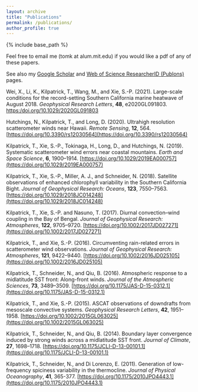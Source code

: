 ```yaml
---
layout: archive
title: "Publications"
permalink: /publications/
author_profile: true
---
```



{% include base_path %}

Feel free to email me (tomk at alum.mit.edu) if you would like a pdf of any of these papers.

See also my [Google Scholar](https://scholar.google.com/citations?user=Q5mUAH0AAAAJ) and [Web of Science ResearcherID (Publons)](https://publons.com/researcher/2361265/thomas-j-kilpatrick/) pages.

Wei, X., Li, K., Kilpatrick, T., Wang, M., and Xie, S.-P. (2021). Large-scale conditions for the record-setting Southern California marine heatwave of August 2018. <i>Geophysical Research Letters</i>, <b>48</b>, e2020GL091803. [https:/doi.org/10.1029/2020GL091803](https:/doi.org/10.1029/2020GL091803)

Hutchings, N., Kilpatrick, T., and Long, D. (2020). Ultrahigh resolution scatterometer winds near Hawaii. <i>Remote Sensing</i>, <b>12</b>, 564. [https://doi.org/10.3390/rs12030564](https://doi.org/10.3390/rs12030564)

Kilpatrick, T., Xie, S.-P., Tokinaga, H., Long, D., and Hutchings, N. (2019). Systematic scatterometer wind errors near coastal mountains. <i>Earth and Space Science</i>, <b>6</b>, 1900–1914. [https://doi.org/10.1029/2019EA000757](https://doi.org/10.1029/2019EA000757)

Kilpatrick, T., Xie, S.-P., Miller, A. J., and Schneider, N. (2018). Satellite observations of enhanced chlorophyll variability in the Southern California Bight. <i>Journal of Geophysical Research: Oceans</i>, <b>123</b>, 7550–7563. [https://doi.org/10.1029/2018JC014248](https://doi.org/10.1029/2018JC014248)

Kilpatrick, T., Xie, S.-P. and Nasuno, T. (2017). Diurnal convection–wind coupling in the Bay of Bengal. <i>Journal of Geophysical Research: Atmospheres</i>, <b>122</b>, 9705–9720. [https://doi.org/10.1002/2017JD027271](https://doi.org/10.1002/2017JD027271)

Kilpatrick, T., and Xie, S.-P. (2016). Circumventing rain-related errors in scatterometer wind observations. <i>Journal of Geophysical Research: Atmospheres</i>, <b>121</b>, 9422–9440. [https://doi.org/10.1002/2016JD025105](https://doi.org/10.1002/2016JD025105)

Kilpatrick, T., Schneider, N., and Qiu, B. (2016). Atmospheric response to a midlatitude SST front: Along-front winds. <i>Journal of the Atmospheric Sciences</i>, <b>73</b>, 3489–3509. [https://doi.org/10.1175/JAS-D-15-0312.1](https://doi.org/10.1175/JAS-D-15-0312.1)

Kilpatrick, T., and Xie, S.-P. (2015). ASCAT observations of downdrafts from mesoscale convective systems. <i>Geophysical Research Letters</i>, <b>42</b>, 1951–1958. [https://doi.org/10.1002/2015GL063025](https://doi.org/10.1002/2015GL063025)

Kilpatrick, T., Schneider, N., and Qiu, B. (2014). Boundary layer convergence induced by strong winds across a midlatitude SST front. <i>Journal of Climate</i>, <b>27</b>, 1698–1718. [https://doi.org/10.1175/JCLI-D-13-00101.1](https://doi.org/10.1175/JCLI-D-13-00101.1)

Kilpatrick, T., Schneider, N., and Di Lorenzo, E. (2011). Generation of low-frequency spiciness variability in the thermocline. <i>Journal of Physical Oceanography</i>, <b>41</b>, 365-377. [https://doi.org/10.1175/2010JPO4443.1](https://doi.org/10.1175/2010JPO4443.1)


